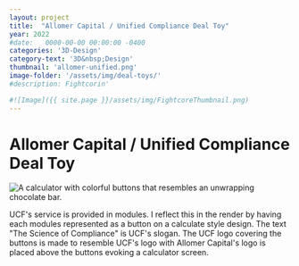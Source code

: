```yaml
---
layout: project
title:  "Allomer Capital / Unified Compliance Deal Toy"
year: 2022
#date:   0000-00-00 00:00:00 -0400
categories: '3D-Design'
category-text: '3D&nbsp;Design'
thumbnail: 'allomer-unified.png'
image-folder: '/assets/img/deal-toys/'
#description: Fightcorin'

#![Image]({{ site.page }}/assets/img/FightcoreThumbnail.png)
---
```


<h1>Allomer Capital / Unified Compliance Deal Toy</h1>

<img src="{{ page.image-folder }}allomer-unified.png" alt="A calculator with colorful buttons that resembles an unwrapping chocolate bar.">

<p>
UCF's service is provided in modules.  I reflect this in the render by having each modules represented as a button on a calculate style design.  The text "The Science of Compliance" is UCF's slogan. The UCF logo covering the buttons is made to resemble UCF's logo with Allomer Capital's logo is placed above the buttons evoking a calculator screen.
</p>


<style type="text/css">
    a.toolbar {
      color: wheat;
      background-color: #f44336;
      padding: 14px 25px;
      display: inline-block;
    }
    a.pika-button {
        color: wheat;
        background-color:rgb(59, 149, 39);
        padding: 14px 25px;
        display: inline-block; 
    }

    li.citation {
        margin-bottom: 10px;
    }
</style>